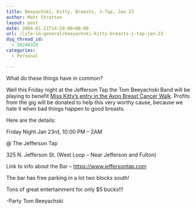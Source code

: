 ```yaml
---
title: Beeyachski, Kitty, Breasts, J-Tap, Jan 23
author: Matt Stratton
layout: post
date: 2004-01-21T14:59:00+00:00
url: /life-in-general/beeyachski-kitty-breasts-j-tap-jan-23
dsq_thread_id:
  - 28248328
categories:
  - Personal

---
```

What do these things have in common?

Well this Friday night at the Jefferson Tap the Tom Beeyachski Band will be playing to benefit [Miss Kitty’s entry in the Avon Breast Cancer Walk][1]. Profits from the gig will be donated to help this very worthy cause, because we hate it when bad things happen to good breasts.

Here are the details:
  
Friday Night Jan 23rd, 10:00 PM &#8211; 2AM
  
@ The Jefferson Tap
  
325 N. Jefferson St. (West Loop &#8211; Near Jefferson and Fulton)
  
Link to info about the Bar &#8211; <a href="https://www.jeffersontap.com" target="_new">https://www.jeffersontap.com</a>

The bar has free parking in a lot two blocks south!

Tons of great entertainment for only $5 bucks!!!

-Party Tom Beeyachski

 [1]: https://www.avonwalk.org/site/TR?pg=personal&fr_id=1041&px=1252279&s_tafId=1111&s_oo=pSCZlJywtviPLhYs3lnipg..